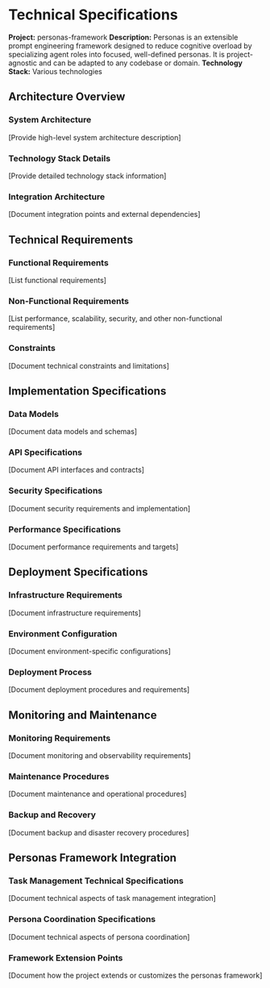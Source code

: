 # Technical Specifications

**Project:** personas-framework
**Description:** Personas is an extensible prompt engineering framework designed to reduce cognitive overload by specializing agent roles into focused, well-defined personas. It is project-agnostic and can be adapted to any codebase or domain.
**Technology Stack:** Various technologies

## Architecture Overview

### System Architecture

[Provide high-level system architecture description]

### Technology Stack Details

[Provide detailed technology stack information]

### Integration Architecture

[Document integration points and external dependencies]

## Technical Requirements

### Functional Requirements

[List functional requirements]

### Non-Functional Requirements

[List performance, scalability, security, and other non-functional requirements]

### Constraints

[Document technical constraints and limitations]

## Implementation Specifications

### Data Models

[Document data models and schemas]

### API Specifications

[Document API interfaces and contracts]

### Security Specifications

[Document security requirements and implementation]

### Performance Specifications

[Document performance requirements and targets]

## Deployment Specifications

### Infrastructure Requirements

[Document infrastructure requirements]

### Environment Configuration

[Document environment-specific configurations]

### Deployment Process

[Document deployment procedures and requirements]

## Monitoring and Maintenance

### Monitoring Requirements

[Document monitoring and observability requirements]

### Maintenance Procedures

[Document maintenance and operational procedures]

### Backup and Recovery

[Document backup and disaster recovery procedures]

## Personas Framework Integration

### Task Management Technical Specifications

[Document technical aspects of task management integration]

### Persona Coordination Specifications

[Document technical aspects of persona coordination]

### Framework Extension Points

[Document how the project extends or customizes the personas framework]
